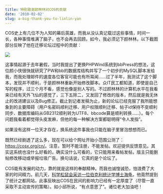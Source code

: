 ```yaml
---
title: 特别致谢颜林林对COS的贡献
date: '2010-02-02'
slug: a-big-thank-you-to-linlin-yan
---
```


COS史上有几位不为人知的幕后英雄，而我从没认真记载过这些事情，时间一长，各种事情堆满了脑子，也不会再去回顾。如今，我必须记下颜林林。以下截图部分反映了他在迁移论坛过程中的贡献：

![](https://db.yihui.name/imgur/JnnzlV3.jpg)

这事情起源于去年暑假，当时我提出了更换PHPWind系统到bbPress的想法，这位颜小侠很快就研究了PW和bb的数据库结构并写了一个初步的MySQL脚本发给我，而我处理邮件的速度各位客官可能也有所耳闻……过了半年，我测试了这个脚本，发现并不顺利，于是颜林林重新开始修改脚本。众IT民工都知道，即使是自己写的程序，过三个月不看，感觉也像是别人写的。不过颜林林的计算机水平在我看来已经有天外飞仙的感觉了，三下五除二，又发回了修改的版本，然后就是我无休止的改进建议以及Bug修正。截止到记者发稿为止，新的论坛已经克服了我所能想象到的主要障碍（用户名密码顺利迁移、用户权限顺利迁移、帖子id保持不变顺利同步、数据库编码从GB2312顺利转为UTF8、bbcode算是顺利转换……）。每个问题我看着都觉得头皮发麻，但他的每一种解决方案都聪明得“令人发指”。

如果没有这样一位天才存在，换系统这件事我也只能在脑子里冒泡想想而已。

既然已经剧透了这么多，现在可以给个网址开始小范围公测了：<https://cosx.org/cn/>。注意，暂时不能注册，不能发帖。欢迎提供反馈意见。其实这系统也没什么好看的，确实没什么可看的，它只能用来看帖发帖，版主只能删帖修改移动或举报垃圾广告。换句话说，它真的是个论坛了。

COS能有发展的动力，靠的就是这样的奉献精神。而我也诚惶诚恐，怕浪费了大家的时间精力。前几天，[科学松鼠会采访一位伯克利统计学博士海龟](http://songshuhui.net/archives/33007.html)，他竟然提到了统计之都网站，此事反映出COS在民间的影响力已经有一定厚度了（尽管一直采取不主动宣传的策略）。如小邱所说，“有点意思了”。诸位老大加油吧！

